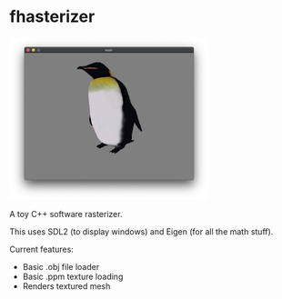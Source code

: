 # fhasterizer


<img width="350px" src="screenshots/penguin.png">

A toy C++ software rasterizer.

This uses SDL2 (to display windows) and Eigen (for all the math stuff).

Current features:
- Basic .obj file loader
- Basic .ppm texture loading
- Renders textured mesh
